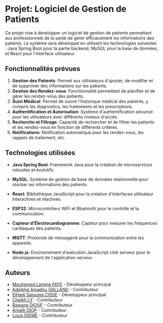 # Projet: Logiciel de Gestion de Patients

Ce projet vise à développer un logiciel de gestion de patients permettant aux professionnels de la santé de gérer efficacement les informations des patients. Le système sera développé en utilisant les technologies suivantes : Java Spring Boot pour la partie backend, MySQL pour la base de données, et React pour l'interface utilisateur.

## Fonctionnalités prévues
1. **Gestion des Patients**: Permet aux utilisateurs d'ajouter, de modifier et de supprimer des informations sur les patients.
2. **Gestion des Rendez-vous**: Fonctionnalité permettant de planifier et de gérer les rendez-vous des patients.
3. **Suivi Médical**: Permet de suivre l'historique médical des patients, y compris les diagnostics, les traitements et les prescriptions.
4. **Authentification et Autorisation**: Système d'authentification sécurisé pour les utilisateurs avec différents niveaux d'accès.
5. **Recherche et Filtrage**: Capacité de rechercher et de filtrer les patients et les rendez-vous en fonction de différents critères.
6. **Notifications**: Notification automatique pour les rendez-vous, les rappels de traitement, etc.

## Technologies utilisées

- **Java Spring Boot**: Framework Java pour la création de microservices robustes et évolutifs.
- **MySQL**: Système de gestion de base de données relationnelle pour stocker les informations des patients.
- **React**: Bibliothèque JavaScript pour la création d'interfaces utilisateur interactives et réactives.

- **ESP32**: Microcontrôleur WiFi et Bluetooth pour le contrôle et la communication.
- **Capteur d'Électrocardiogramme**: Capteur pour mesurer les fréquences cardiaques des patients.
- **MQTT**: Protocole de messagerie pour la communication entre les appareils.
- **Node.js**: Environnement d'exécution JavaScript côté serveur pour le développement de l'application serveur.

## Auteurs

- [Mouhamed Lamine FAYE](lien_vers_votre_profil_github) - Développeur principal
- [Adolphe Amadou GALLAND](lien_vers_leur_profil_github) - Contributeur
- [ElHadj Saloume CISSE](lien_vers_votre_profil_github) - Développeur principal
- [Cheikh LY](lien_vers_leur_profil_github) - Contributeur
- [Rawane DIOUF](lien_vers_leur_profil_github) - Contributeur
- [Amath DIOP](lien_vers_leur_profil_github) - Contributeur
- [Louis DIEME](lien_vers_leur_profil_github) - Contributeur


